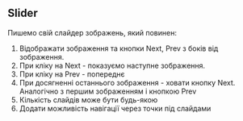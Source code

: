 ## Slider

Пишемо свій слайдер зображень, який повинен:

1. Відображати зображення та кнопки Next, Prev з боків від зображення.
2. При кліку на Next - показуємо наступне зображення.
3. При кліку на Prev - попереднє
4. При досягненні останнього зображення - ховати кнопку Next. Аналогічно з першим зображенням і кнопкою Prev
5. Кількість слайдів може бути будь-якою
6. Додати можливість навігації через точки під слайдами